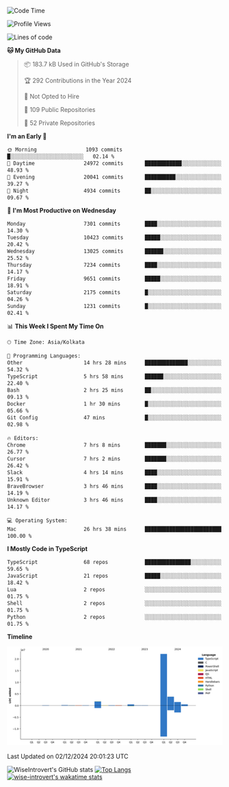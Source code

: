 <!--START_SECTION:waka-->
![Code Time](http://img.shields.io/badge/Code%20Time-1%2C914%20hrs%201%20min-blue)

![Profile Views](http://img.shields.io/badge/Profile%20Views-0-blue)

![Lines of code](https://img.shields.io/badge/From%20Hello%20World%20I%27ve%20Written-30.8%20million%20lines%20of%20code-blue)

**🐱 My GitHub Data** 

> 📦 183.7 kB Used in GitHub's Storage 
 > 
> 🏆 292 Contributions in the Year 2024
 > 
> 🚫 Not Opted to Hire
 > 
> 📜 109 Public Repositories 
 > 
> 🔑 52 Private Repositories 
 > 
**I'm an Early 🐤** 

```text
🌞 Morning                1093 commits        █░░░░░░░░░░░░░░░░░░░░░░░░   02.14 % 
🌆 Daytime                24972 commits       ████████████░░░░░░░░░░░░░   48.93 % 
🌃 Evening                20041 commits       ██████████░░░░░░░░░░░░░░░   39.27 % 
🌙 Night                  4934 commits        ██░░░░░░░░░░░░░░░░░░░░░░░   09.67 % 
```
📅 **I'm Most Productive on Wednesday** 

```text
Monday                   7301 commits        ████░░░░░░░░░░░░░░░░░░░░░   14.30 % 
Tuesday                  10423 commits       █████░░░░░░░░░░░░░░░░░░░░   20.42 % 
Wednesday                13025 commits       ██████░░░░░░░░░░░░░░░░░░░   25.52 % 
Thursday                 7234 commits        ████░░░░░░░░░░░░░░░░░░░░░   14.17 % 
Friday                   9651 commits        █████░░░░░░░░░░░░░░░░░░░░   18.91 % 
Saturday                 2175 commits        █░░░░░░░░░░░░░░░░░░░░░░░░   04.26 % 
Sunday                   1231 commits        █░░░░░░░░░░░░░░░░░░░░░░░░   02.41 % 
```


📊 **This Week I Spent My Time On** 

```text
🕑︎ Time Zone: Asia/Kolkata

💬 Programming Languages: 
Other                    14 hrs 28 mins      ██████████████░░░░░░░░░░░   54.32 % 
TypeScript               5 hrs 58 mins       ██████░░░░░░░░░░░░░░░░░░░   22.40 % 
Bash                     2 hrs 25 mins       ██░░░░░░░░░░░░░░░░░░░░░░░   09.13 % 
Docker                   1 hr 30 mins        █░░░░░░░░░░░░░░░░░░░░░░░░   05.66 % 
Git Config               47 mins             █░░░░░░░░░░░░░░░░░░░░░░░░   02.98 % 

🔥 Editors: 
Chrome                   7 hrs 8 mins        ███████░░░░░░░░░░░░░░░░░░   26.77 % 
Cursor                   7 hrs 2 mins        ███████░░░░░░░░░░░░░░░░░░   26.42 % 
Slack                    4 hrs 14 mins       ████░░░░░░░░░░░░░░░░░░░░░   15.91 % 
BraveBrowser             3 hrs 46 mins       ████░░░░░░░░░░░░░░░░░░░░░   14.19 % 
Unknown Editor           3 hrs 46 mins       ████░░░░░░░░░░░░░░░░░░░░░   14.17 % 

💻 Operating System: 
Mac                      26 hrs 38 mins      █████████████████████████   100.00 % 
```

**I Mostly Code in TypeScript** 

```text
TypeScript               68 repos            ███████████████░░░░░░░░░░   59.65 % 
JavaScript               21 repos            █████░░░░░░░░░░░░░░░░░░░░   18.42 % 
Lua                      2 repos             ░░░░░░░░░░░░░░░░░░░░░░░░░   01.75 % 
Shell                    2 repos             ░░░░░░░░░░░░░░░░░░░░░░░░░   01.75 % 
Python                   2 repos             ░░░░░░░░░░░░░░░░░░░░░░░░░   01.75 % 
```



**Timeline**

![Lines of Code chart](https://raw.githubusercontent.com/wise-introvert/wise-introvert/master/assets/bar_graph.png)


 Last Updated on 02/12/2024 20:01:23 UTC
<!--END_SECTION:waka-->

![WiseIntrovert's GitHub stats](https://github-readme-stats.vercel.app/api?username=wise-introvert&count_private=true&show_icons=true)
[![Top Langs](https://github-readme-stats.vercel.app/api/top-langs/?username=wise-introvert&langs_count=10)](https://github.com/anuraghazra/github-readme-stats)
[![wise-introvert's wakatime stats](https://github-readme-stats.vercel.app/api/wakatime?username=wiseintrovert)](https://github.com/anuraghazra/github-readme-stats)
